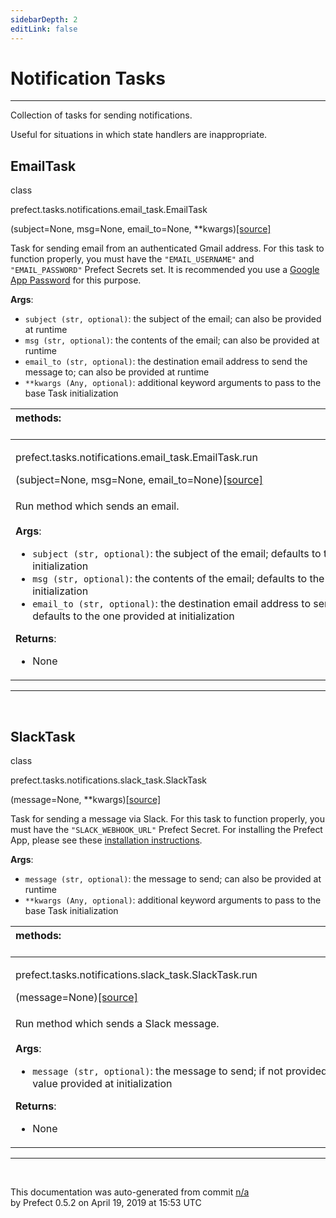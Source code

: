 ```yaml
---
sidebarDepth: 2
editLink: false
---
```

# Notification Tasks
---
Collection of tasks for sending notifications.

Useful for situations in which state handlers are inappropriate.
 ## EmailTask
 <div class='class-sig' id='prefect-tasks-notifications-email-task-emailtask'><p class="prefect-sig">class </p><p class="prefect-class">prefect.tasks.notifications.email_task.EmailTask</p>(subject=None, msg=None, email_to=None, **kwargs)<span class="source"><a href="https://github.com/PrefectHQ/prefect/blob/master/src/prefect/tasks/notifications/email_task.py#L12">[source]</a></span></div>

Task for sending email from an authenticated Gmail address.  For this task to function properly, you must have the `"EMAIL_USERNAME"` and `"EMAIL_PASSWORD"` Prefect Secrets set.  It is recommended you use a [Google App Password](https://support.google.com/accounts/answer/185833) for this purpose.

**Args**:     <ul class="args"><li class="args">`subject (str, optional)`: the subject of the email; can also be provided at runtime     </li><li class="args">`msg (str, optional)`: the contents of the email; can also be provided at runtime     </li><li class="args">`email_to (str, optional)`: the destination email address to send the message to; can also         be provided at runtime     </li><li class="args">`**kwargs (Any, optional)`: additional keyword arguments to pass to the base Task initialization</li></ul>

|methods: &nbsp;&nbsp;&nbsp;&nbsp;&nbsp;&nbsp;&nbsp;&nbsp;&nbsp;&nbsp;&nbsp;&nbsp;&nbsp;&nbsp;&nbsp;&nbsp;&nbsp;&nbsp;&nbsp;&nbsp;&nbsp;&nbsp;&nbsp;&nbsp;&nbsp;&nbsp;&nbsp;&nbsp;&nbsp;&nbsp;&nbsp;&nbsp;&nbsp;&nbsp;&nbsp;&nbsp;&nbsp;&nbsp;&nbsp;&nbsp;&nbsp;&nbsp;&nbsp;&nbsp;&nbsp;&nbsp;&nbsp;&nbsp;&nbsp;&nbsp;&nbsp;&nbsp;&nbsp;&nbsp;&nbsp;&nbsp;&nbsp;&nbsp;&nbsp;&nbsp;&nbsp;&nbsp;&nbsp;&nbsp;&nbsp;&nbsp;&nbsp;&nbsp;&nbsp;&nbsp;&nbsp;&nbsp;&nbsp;&nbsp;&nbsp;&nbsp;&nbsp;&nbsp;&nbsp;&nbsp;&nbsp;&nbsp;&nbsp;&nbsp;&nbsp;&nbsp;&nbsp;&nbsp;&nbsp;&nbsp;&nbsp;&nbsp;&nbsp;&nbsp;&nbsp;&nbsp;&nbsp;&nbsp;&nbsp;&nbsp;&nbsp;&nbsp;&nbsp;&nbsp;&nbsp;&nbsp;&nbsp;&nbsp;&nbsp;&nbsp;&nbsp;&nbsp;&nbsp;&nbsp;&nbsp;&nbsp;&nbsp;&nbsp;&nbsp;&nbsp;&nbsp;&nbsp;&nbsp;&nbsp;&nbsp;&nbsp;&nbsp;&nbsp;&nbsp;&nbsp;&nbsp;&nbsp;&nbsp;&nbsp;&nbsp;&nbsp;&nbsp;&nbsp;&nbsp;&nbsp;&nbsp;&nbsp;&nbsp;&nbsp;&nbsp;&nbsp;&nbsp;&nbsp;&nbsp;&nbsp;|
|:----|
 | <div class='method-sig' id='prefect-tasks-notifications-email-task-emailtask-run'><p class="prefect-class">prefect.tasks.notifications.email_task.EmailTask.run</p>(subject=None, msg=None, email_to=None)<span class="source"><a href="https://github.com/PrefectHQ/prefect/blob/master/src/prefect/tasks/notifications/email_task.py#L34">[source]</a></span></div>
<p class="methods">Run method which sends an email.<br><br>**Args**:     <ul class="args"><li class="args">`subject (str, optional)`: the subject of the email; defaults to the one provided         at initialization     </li><li class="args">`msg (str, optional)`: the contents of the email; defaults to the one provided         at initialization     </li><li class="args">`email_to (str, optional)`: the destination email address to send the message to;         defaults to the one provided at initialization</li></ul>**Returns**:     <ul class="args"><li class="args">None</li></ul></p>|

---
<br>

 ## SlackTask
 <div class='class-sig' id='prefect-tasks-notifications-slack-task-slacktask'><p class="prefect-sig">class </p><p class="prefect-class">prefect.tasks.notifications.slack_task.SlackTask</p>(message=None, **kwargs)<span class="source"><a href="https://github.com/PrefectHQ/prefect/blob/master/src/prefect/tasks/notifications/slack_task.py#L9">[source]</a></span></div>

Task for sending a message via Slack.  For this task to function properly, you must have the `"SLACK_WEBHOOK_URL"` Prefect Secret.  For installing the Prefect App, please see these [installation instructions](https://docs.prefect.io/guide/tutorials/slack-notifications.html#installation-instructions).

**Args**:     <ul class="args"><li class="args">`message (str, optional)`: the message to send; can also be provided at runtime     </li><li class="args">`**kwargs (Any, optional)`: additional keyword arguments to pass to the base Task initialization</li></ul>

|methods: &nbsp;&nbsp;&nbsp;&nbsp;&nbsp;&nbsp;&nbsp;&nbsp;&nbsp;&nbsp;&nbsp;&nbsp;&nbsp;&nbsp;&nbsp;&nbsp;&nbsp;&nbsp;&nbsp;&nbsp;&nbsp;&nbsp;&nbsp;&nbsp;&nbsp;&nbsp;&nbsp;&nbsp;&nbsp;&nbsp;&nbsp;&nbsp;&nbsp;&nbsp;&nbsp;&nbsp;&nbsp;&nbsp;&nbsp;&nbsp;&nbsp;&nbsp;&nbsp;&nbsp;&nbsp;&nbsp;&nbsp;&nbsp;&nbsp;&nbsp;&nbsp;&nbsp;&nbsp;&nbsp;&nbsp;&nbsp;&nbsp;&nbsp;&nbsp;&nbsp;&nbsp;&nbsp;&nbsp;&nbsp;&nbsp;&nbsp;&nbsp;&nbsp;&nbsp;&nbsp;&nbsp;&nbsp;&nbsp;&nbsp;&nbsp;&nbsp;&nbsp;&nbsp;&nbsp;&nbsp;&nbsp;&nbsp;&nbsp;&nbsp;&nbsp;&nbsp;&nbsp;&nbsp;&nbsp;&nbsp;&nbsp;&nbsp;&nbsp;&nbsp;&nbsp;&nbsp;&nbsp;&nbsp;&nbsp;&nbsp;&nbsp;&nbsp;&nbsp;&nbsp;&nbsp;&nbsp;&nbsp;&nbsp;&nbsp;&nbsp;&nbsp;&nbsp;&nbsp;&nbsp;&nbsp;&nbsp;&nbsp;&nbsp;&nbsp;&nbsp;&nbsp;&nbsp;&nbsp;&nbsp;&nbsp;&nbsp;&nbsp;&nbsp;&nbsp;&nbsp;&nbsp;&nbsp;&nbsp;&nbsp;&nbsp;&nbsp;&nbsp;&nbsp;&nbsp;&nbsp;&nbsp;&nbsp;&nbsp;&nbsp;&nbsp;&nbsp;&nbsp;&nbsp;&nbsp;&nbsp;|
|:----|
 | <div class='method-sig' id='prefect-tasks-notifications-slack-task-slacktask-run'><p class="prefect-class">prefect.tasks.notifications.slack_task.SlackTask.run</p>(message=None)<span class="source"><a href="https://github.com/PrefectHQ/prefect/blob/master/src/prefect/tasks/notifications/slack_task.py#L24">[source]</a></span></div>
<p class="methods">Run method which sends a Slack message.<br><br>**Args**:     <ul class="args"><li class="args">`message (str, optional)`: the message to send; if not provided here, will use the value provided         at initialization</li></ul>**Returns**:     <ul class="args"><li class="args">None</li></ul></p>|

---
<br>


<p class="auto-gen">This documentation was auto-generated from commit <a href='https://github.com/PrefectHQ/prefect/commit/n/a'>n/a</a> </br>by Prefect 0.5.2 on April 19, 2019 at 15:53 UTC</p>
